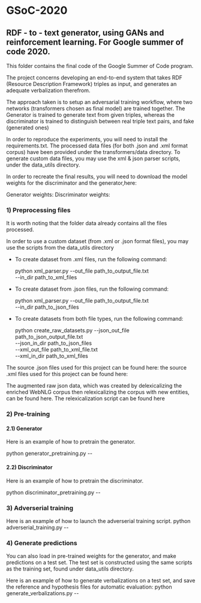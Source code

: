 # GSoC-2020
## RDF - to - text generator, using GANs and reinforcement learning. For Google summer of code 2020.

This folder contains the final code of the Google Summer of Code program.

The project concerns developing an end-to-end system that takes RDF (Resource Description Framework) triples as input, and generates an adequate verbalization therefrom.

The approach taken is to setup an adversarial training workflow, where two networks (transformers chosen as final model) are trained together.
The Generator is trained to generate text from given triples, whereas the discriminator is trained to distinguish between real triple text pairs, and fake (generated ones)

In order to reproduce the experiments, you will need to install the requirements.txt. The processed data files (for both .json and .xml format corpus) have been provided under the transformers/data directory. To generate custom data files, you may use the xml & json parser scripts, under the data_utils directory.

In order to recreate the final results, you will need to download the model weights for the discriminator and the generator,here:

Generator weights:
Discriminator weights: 


### 1) Preprocessing files

It is worth noting that the folder data already contains all the files processed.

In order to use a custom dataset (from .xml or .json format files), you may use the scripts from the data_utils directory

- To create dataset from .xml files, run the following command:
  
  python xml_parser.py --out_file path_to_output_file.txt \
                       --in_dir  path_to_xml_files

- To create dataset from .json files, run the following command:
  
  python xml_parser.py --out_file path_to_output_file.txt \
                       --in_dir  path_to_json_files
                       
- To create datasets from both file types, run the following command:
  
  python create_raw_datasets.py --json_out_file path_to_json_output_file.txt \
                                --json_in_dir  path_to_json_files \
                                --xml_out_file path_to_xml_file.txt \
                                --xml_in_dir  path_to_xml_files
                 
The source .json files used for this project can be found here:
the source .xml files used for this project can be found here:

The augmented raw json data, which was created by delexicalizing the enriched WebNLG corpus then
relexicalizing the corpus with new entities, can be found here.
The relexicalization script can be found here

### 2) Pre-training

#### 2.1) Generator
Here is an example of how to pretrain the generator.

  python generator_pretraining.py --
  

#### 2.2) Discriminator
Here is an example of how to pretrain the discriminator.

  python discriminator_pretraining.py --
  
### 3) Adverserial training
Here is an example of how to launch the adverserial training script.
  python adverserial_training.py --
  
### 4) Generate predictions

You can also load in pre-trained weights for the generator, and make predictions on a test set.
The test set is constructed using the same scripts as the training set, found under data_utils directory.

Here is an example of how to generate verbalizations on a test set, and save the reference and hypothesis files for automatic evaluation:
  python generate_verbalizations.py --
  
  

